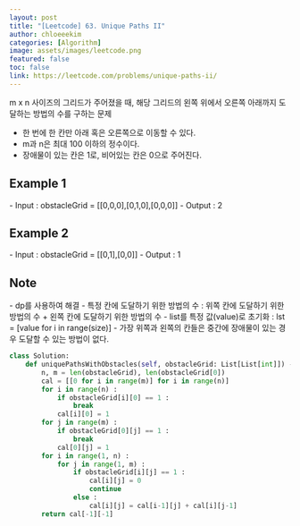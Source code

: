```yaml
---
layout: post
title: "[Leetcode] 63. Unique Paths II"
author: chloeeekim
categories: [Algorithm]
image: assets/images/leetcode.png
featured: false
toc: false
link: https://leetcode.com/problems/unique-paths-ii/
---
```


m x n 사이즈의 그리드가 주어졌을 때, 해당 그리드의 왼쪽 위에서 오른쪽 아래까지 도달하는 방법의 수를 구하는 문제
- 한 번에 한 칸만 아래 혹은 오른쪽으로 이동할 수 있다.
- m과 n은 최대 100 이하의 정수이다.
- 장애물이 있는 칸은 1로, 비어있는 칸은 0으로 주어진다.

<h2>Example 1</h2>
- Input : obstacleGrid = [[0,0,0],[0,1,0],[0,0,0]]
- Output : 2

<h2>Example 2</h2>
- Input : obstacleGrid = [[0,1],[0,0]]
- Output : 1

<h2>Note</h2>
- dp를 사용하여 해결
- 특정 칸에 도달하기 위한 방법의 수 : 위쪽 칸에 도달하기 위한 방법의 수 + 왼쪽 칸에 도달하기 위한 방법의 수
- list를 특정 값(value)로 초기화 : lst = [value for i in range(size)]
- 가장 위쪽과 왼쪽의 칸들은 중간에 장애물이 있는 경우 도달할 수 있는 방법이 없다.

```python
class Solution:
    def uniquePathsWithObstacles(self, obstacleGrid: List[List[int]]) -> int:
        n, m = len(obstacleGrid), len(obstacleGrid[0])
        cal = [[0 for i in range(m)] for i in range(n)]
        for i in range(n) :
            if obstacleGrid[i][0] == 1 :
                break
            cal[i][0] = 1
        for j in range(m) :
            if obstacleGrid[0][j] == 1 :
                break
            cal[0][j] = 1
        for i in range(1, n) :
            for j in range(1, m) :
                if obstacleGrid[i][j] == 1 :
                    cal[i][j] = 0
                    continue
                else :
                    cal[i][j] = cal[i-1][j] + cal[i][j-1]
        return cal[-1][-1]
```
